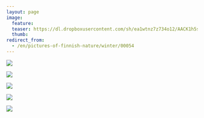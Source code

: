 ```yaml
---
layout: page
image:
  feature:
  teaser: https://dl.dropboxusercontent.com/sh/ea1wtnz7z734o12/AACK1h5sdBwWurXyiTnBdAria/luontokuvat/talvi/3/DS44197-245px.jpg
  thumb:
redirect_from:
  - /en/pictures-of-finnish-nature/winter/00054
---
```


[![](https://dl.dropboxusercontent.com/sh/ea1wtnz7z734o12/AAASIpOJAtb_Gjaq9YuRT7Jda/luontokuvat/talvi/3/DS44178-800px.jpg)](https://dl.dropboxusercontent.com/sh/ea1wtnz7z734o12/AADishGMsYcszRBnDuqDR_TKa/luontokuvat/talvi/3/DS44178.jpg)

[![](https://dl.dropboxusercontent.com/sh/ea1wtnz7z734o12/AABDxMv_AV7lI_dop9IEPdrGa/luontokuvat/talvi/3/DS44179-800px.jpg)](https://dl.dropboxusercontent.com/sh/ea1wtnz7z734o12/AAB0pzQHEY8itHL0O1hznyQ2a/luontokuvat/talvi/3/DS44179.jpg)

[![](https://dl.dropboxusercontent.com/sh/ea1wtnz7z734o12/AACJOIIEl8OkpVbXlf__X7N0a/luontokuvat/talvi/3/DS44181-800px.jpg)](https://dl.dropboxusercontent.com/sh/ea1wtnz7z734o12/AAAip4EoxmYhVKzcPAodOJlra/luontokuvat/talvi/3/DS44181.jpg)

[![](https://dl.dropboxusercontent.com/sh/ea1wtnz7z734o12/AAAePSH_RQSLF_unQEZj89rRa/luontokuvat/talvi/3/DS44196-800px.jpg)](https://dl.dropboxusercontent.com/sh/ea1wtnz7z734o12/AACYMoE806ndSN23qR2QG2j7a/luontokuvat/talvi/3/DS44196.jpg)

[![](https://dl.dropboxusercontent.com/sh/ea1wtnz7z734o12/AABK0AmQti7C6IqDx0YfDX49a/luontokuvat/talvi/3/DS44197-800px.jpg)](https://dl.dropboxusercontent.com/sh/ea1wtnz7z734o12/AACYJGWFsxehB_Eqd3l4-6t5a/luontokuvat/talvi/3/DS44197.jpg)
